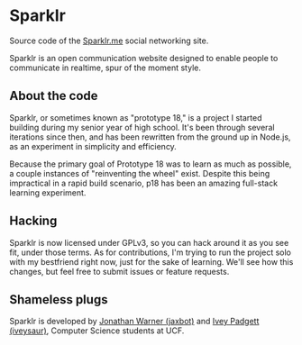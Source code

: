 # Sparklr
Source code of the [Sparklr.me](http://sparklr.me/) social networking site.

Sparklr is an open communication website designed to enable people to communicate in realtime, spur of the moment style.

## About the code
Sparklr, or sometimes known as "prototype 18," is a project I started building during my senior year of high school. It's been through several iterations since then, and has been rewritten from the ground up in Node.js, as an experiment in simplicity and efficiency.

Because the primary goal of Prototype 18 was to learn as much as possible, a couple instances of "reinventing the wheel" exist. Despite this being impractical in a rapid build scenario, p18 has been an amazing full-stack learning experiment.

## Hacking

Sparklr is now licensed under GPLv3, so you can hack around it as you see fit, under those terms. As for contributions, I'm trying to run the project solo with my bestfriend right now, just for the sake of learning. We'll see how this changes, but feel free to submit issues or feature requests.

## Shameless plugs

Sparklr is developed by [Jonathan Warner (jaxbot)](https://github.com/jaxbot) and [Ivey Padgett (iveysaur)](https://github.com/iveysaur), Computer Science students at UCF.

